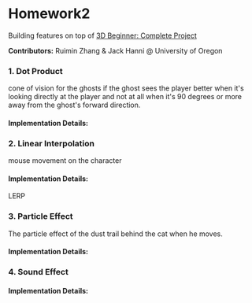 # Homework2

Building features on top of [3D Beginner: Complete Project](https://assetstore.unity.com/packages/essentials/tutorial-projects/unity-learn-3d-beginner-complete-project-urp-143846)

**Contributors:** Ruimin Zhang & Jack Hanni @ University of Oregon



### 1. Dot Product
cone of vision for the ghosts
if the ghost sees the player better when it's looking directly at the player and not at all when it's 90 degrees or more away from the ghost's forward direction.

#### Implementation Details:

### 2. Linear Interpolation
mouse movement on the character


#### Implementation Details:
LERP


### 3. Particle Effect
The particle effect of the dust trail behind the cat when he moves.

#### Implementation Details:


### 4. Sound Effect


#### Implementation Details:

